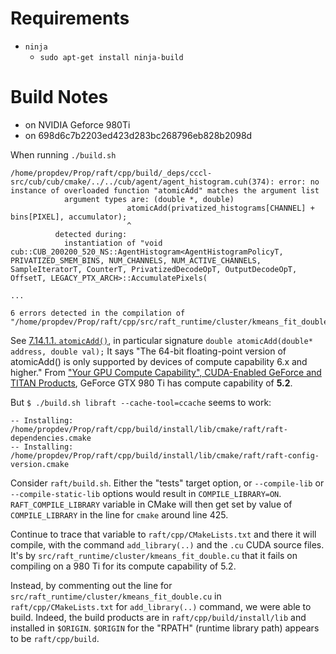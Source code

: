 # Requirements

* `ninja`
  - `sudo apt-get install ninja-build`

# Build Notes

- on NVIDIA Geforce 980Ti
- on 698d6c7b2203ed423d283bc268796eb828b2098d

When running `./build.sh `

```
/home/propdev/Prop/raft/cpp/build/_deps/cccl-src/cub/cub/cmake/../../cub/agent/agent_histogram.cuh(374): error: no instance of overloaded function "atomicAdd" matches the argument list
            argument types are: (double *, double)
                          atomicAdd(privatized_histograms[CHANNEL] + bins[PIXEL], accumulator);
                          ^
          detected during:
            instantiation of "void cub::CUB_200200_520_NS::AgentHistogram<AgentHistogramPolicyT, PRIVATIZED_SMEM_BINS, NUM_CHANNELS, NUM_ACTIVE_CHANNELS, SampleIteratorT, CounterT, PrivatizedDecodeOpT, OutputDecodeOpT, OffsetT, LEGACY_PTX_ARCH>::AccumulatePixels(

...

6 errors detected in the compilation of "/home/propdev/Prop/raft/cpp/src/raft_runtime/cluster/kmeans_fit_double.cu".
```

See [7.14.1.1. `atomicAdd()`](https://docs.nvidia.com/cuda/cuda-c-programming-guide/index.html#atomicadd), in particular signature `double atomicAdd(double* address, double val);` It says "The 64-bit floating-point version of atomicAdd() is only supported by devices of compute capability 6.x and higher." From ["Your GPU Compute Capability", CUDA-Enabled GeForce and TITAN Products](https://developer.nvidia.com/cuda-gpus), GeForce GTX 980 Ti has compute capability of **5.2**.

But `$ ./build.sh libraft --cache-tool=ccache` seems to work:

```
-- Installing: /home/propdev/Prop/raft/cpp/build/install/lib/cmake/raft/raft-dependencies.cmake
-- Installing: /home/propdev/Prop/raft/cpp/build/install/lib/cmake/raft/raft-config-version.cmake
```

Consider `raft/build.sh`. Either the "tests" target option, or `--compile-lib` or `--compile-static-lib` options would result in `COMPILE_LIBRARY=ON`. `RAFT_COMPILE_LIBRARY` variable in CMake will then get set by value of `COMPILE_LIBRARY` in the line for `cmake` around line 425.

Continue to trace that variable to `raft/cpp/CMakeLists.txt` and there it will compile, with the command `add_library(..)` and the `.cu` CUDA source files. It's by `src/raft_runtime/cluster/kmeans_fit_double.cu` that it fails on compiling on a 980 Ti for its compute capability of 5.2.

Instead, by commenting out the line for `src/raft_runtime/cluster/kmeans_fit_double.cu` in `raft/cpp/CMakeLists.txt` for `add_library(..)` command, we were able to build. Indeed, the build products are in `raft/cpp/build/install/lib` and installed in `$ORIGIN`. `$ORIGIN` for the "RPATH" (runtime library path) appears to be `raft/cpp/build`.